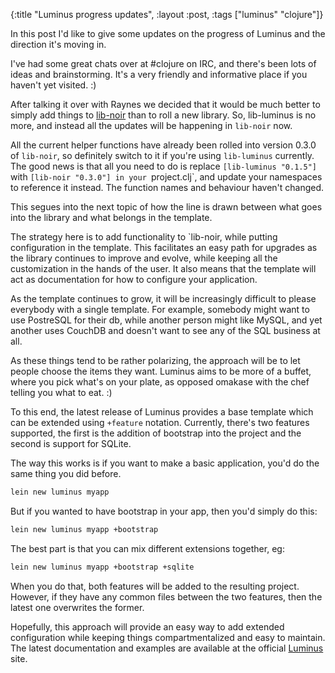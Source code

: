{:title "Luminus progress updates",
 :layout :post,
 :tags ["luminus" "clojure"]}

In this post I'd like to give some updates on the progress of Luminus and the direction it's moving in. 

I've had some great chats over at #clojure on IRC, and there's been lots of ideas and brainstorming. It's a very friendly and informative place if you haven't yet visited. :)

After talking it over with Raynes we decided that it would be much better to simply add things to [lib-noir](https://github.com/noir-clojure/lib-noir) than to roll a new library. So, lib-luminus is no more, and instead all the updates will be happening in `lib-noir` now.

All the current helper functions have already been rolled into version 0.3.0 of `lib-noir`, so definitely switch to it if you're using `lib-luminus` currently. The good news is that all you need to do is replace `[lib-luminus "0.1.5"]` with `[lib-noir "0.3.0"] in your `project.clj`, and update your namespaces to reference it instead. The function names and behaviour haven't changed.  

This segues into the next topic of how the line is drawn between what goes into the library and what belongs in the template. 

The strategy here is to add functionality to `lib-noir, while putting configuration in the template. This facilitates an easy path for upgrades as the library continues to improve and evolve, while keeping all the customization in the hands of the user. It also means that the template will act as documentation for how to configure your application.

As the template continues to grow, it will be increasingly difficult to please everybody with a single template. For example, somebody might want to use  PostreSQL for their db, while another person might like MySQL, and yet another uses CouchDB and doesn't want to see any of the SQL business at all. 

As these things tend to be rather polarizing, the approach will be to let people choose the items they want. Luminus aims to be more of a buffet, where you pick what's on your plate, as opposed omakase with the chef telling you what to eat. :)

To this end, the latest release of Luminus provides a base template which can be extended using `+feature` notation. Currently, there's two features supported, the first is the addition of bootstrap into the project and the second is support for SQLite.

The way this works is if you want to make a basic application, you'd do the same thing you did before.

```bash
lein new luminus myapp
```

But if you wanted to have bootstrap in your app, then you'd simply do this:

```bash
lein new luminus myapp +bootstrap
```
The best part is that you can mix different extensions together, eg:
```bash
lein new luminus myapp +bootstrap +sqlite
```
When you do that, both features will be added to the resulting project. However, if they have any common files between the two features, then the latest one overwrites the former.

Hopefully, this approach will provide an easy way to add extended configuration while keeping things compartmentalized and easy to maintain. The latest documentation and examples are available at the official [Luminus](http://www.luminusweb.net) site.





